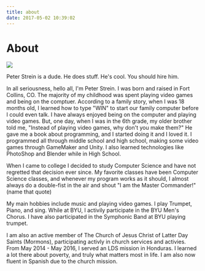 ```yaml
---
title: about
date: 2017-05-02 10:39:02
---
```


# About

<div class="col-12 mb-4">
    <img class="img-fluid about-img" src="/images/profile-400.jpg">
</div>



Peter Strein is a dude. He does stuff. He's cool. You should hire him.

In all seriousness, hello all, I'm Peter Strein. I was born and raised in Fort Collins, CO. The majority of my childhood was spent playing video games and being on the comptuer. According to a family story, when I was 18 months old, I learned how to type "WIN" to start our family computer before I could even talk. I have always enjoyed being on the computer and playing video games. But, one day, when I was in the 6th grade, my older brother told me, "Instead of playing video games, why don't you make them?" He gave me a book about programming, and I started doing it and I loved it. I programmed all through middle school and high school, making some video games through GameMaker and Unity. I also learned technologies like PhotoShop and Blender while in High School.

When I came to college I decided to study Computer Science and have not regretted that decision ever since. My favorite classes have been Computer Science classes, and whenever my program works as it should, I almost always do a double-fist in the air and shout "I am the Master Commander!" (name that quote) 

My main hobbies include music and playing video games. I play Trumpet, Piano, and sing. While at BYU, I activily participate in the BYU Men's Chorus. I have also participated in the Symphonic Band at BYU playing trumpet. 

I am also an active member of The Church of Jesus Christ of Latter Day Saints (Mormons), participating activly in church services and activies. From May 2014 - May 2016, I served an LDS mission in Honduras. I learned a lot there about poverty, and truly what matters most in life. I am also now fluent in Spanish due to the church mission.